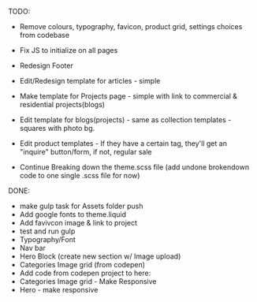 TODO: 
* Remove colours, typography, favicon, product grid, settings choices from codebase

* Fix JS to initialize on all pages
* Redesign Footer
* Edit/Redesign template for articles - simple

* Make template for Projects page - simple with link to commercial & residential projects(blogs)
* Edit template for blogs(projects) - same as collection templates - squares with photo bg.

* Edit product templates - If they have a certain tag, they'll get an "inquire" button/form, if not, regular sale

* Continue Breaking down the theme.scss file (add undone brokendown code to one single .scss file for now)

DONE:
* make gulp task for Assets folder push
* Add google fonts to theme.liquid
* Add favivcon image & link to project
* test and run gulp
* Typography/Font
* Nav bar
* Hero Block (create new section w/ Image upload)
* Categories Image grid (from codepen)
* Add code from codepen project to here:
* Categories Image grid - Make Responsive
* Hero - make responsive